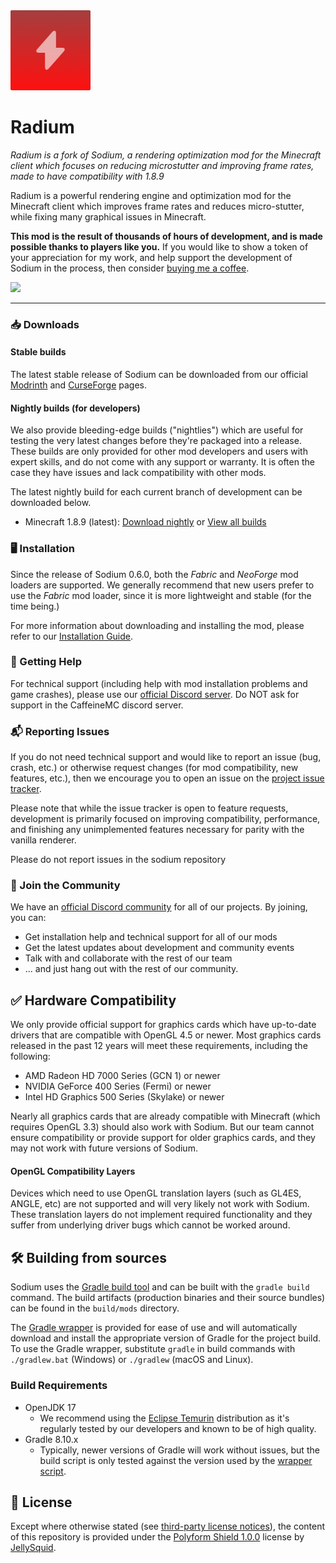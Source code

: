 <img src="common/src/main/resources/sodium-icon.png" width="128">

# Radium
*Radium is a fork of Sodium, a rendering optimization mod for the Minecraft client which focuses on reducing microstutter and improving frame rates, made to have compatibility with 1.8.9*

Radium is a powerful rendering engine and optimization mod for the Minecraft client which improves frame rates and reduces
micro-stutter, while fixing many graphical issues in Minecraft.

**This mod is the result of thousands of hours of development, and is made possible thanks to players like you.** If you
would like to show a token of your appreciation for my work, and help support the development of Sodium in the process,
then consider [buying me a coffee](https://caffeinemc.net/donate).

<a href="https://caffeinemc.net/donate"><img src="https://storage.ko-fi.com/cdn/kofi2.png?v=3" width="180"/></a>

---

### 📥 Downloads

#### Stable builds

The latest stable release of Sodium can be downloaded from our official [Modrinth](https://modrinth.com/mod/sodium) and
[CurseForge](https://www.curseforge.com/minecraft/mc-mods/sodium) pages.

#### Nightly builds (for developers)

We also provide bleeding-edge builds ("nightlies") which are useful for testing the very latest changes before they're
packaged into a release. These builds are only provided for other mod developers and users with expert skills, and do
not come with any support or warranty. It is often the case they have issues and lack compatibility with other mods.

The latest nightly build for each current branch of development can be downloaded below.

- Minecraft 1.8.9 (latest): [Download nightly](https://nightly.link/VexorMC/sodium/workflows/build-commit/dev/sodium-artifacts-dev.zip) or [View all builds](https://github.com/VexorMC/sodium/actions/workflows/build-commit.yml?query=branch%3Adev)

### 🖥️ Installation

Since the release of Sodium 0.6.0, both the _Fabric_ and _NeoForge_ mod loaders are supported. We generally recommend
that new users prefer to use the _Fabric_ mod loader, since it is more lightweight and stable (for the time being.)

For more information about downloading and installing the mod, please refer to our [Installation Guide](https://github.com/VexorMC/sodium/wiki/Installation).

### 🙇 Getting Help

For technical support (including help with mod installation problems and game crashes), please use our
[official Discord server](https://caffeinemc.net/discord). Do NOT ask for support in the CaffeineMC discord server.

### 📬 Reporting Issues

If you do not need technical support and would like to report an issue (bug, crash, etc.) or otherwise request changes
(for mod compatibility, new features, etc.), then we encourage you to open an issue on the
[project issue tracker](https://github.com/VexorMC/sodium/issues).

Please note that while the issue tracker is open to feature requests, development is primarily focused on
improving compatibility, performance, and finishing any unimplemented features necessary for parity with
the vanilla renderer.

Please do not report issues in the sodium repository

### 💬 Join the Community

We have an [official Discord community](https://discord.vexor.dev) for all of our projects. By joining, you can:
- Get installation help and technical support for all of our mods
- Get the latest updates about development and community events
- Talk with and collaborate with the rest of our team
- ... and just hang out with the rest of our community.

## ✅ Hardware Compatibility

We only provide official support for graphics cards which have up-to-date drivers that are compatible with OpenGL 4.5
or newer. Most graphics cards released in the past 12 years will meet these requirements, including the following:

- AMD Radeon HD 7000 Series (GCN 1) or newer
- NVIDIA GeForce 400 Series (Fermi) or newer
- Intel HD Graphics 500 Series (Skylake) or newer

Nearly all graphics cards that are already compatible with Minecraft (which requires OpenGL 3.3) should also work
with Sodium. But our team cannot ensure compatibility or provide support for older graphics cards, and they may
not work with future versions of Sodium.

#### OpenGL Compatibility Layers

Devices which need to use OpenGL translation layers (such as GL4ES, ANGLE, etc) are not supported and will very likely
not work with Sodium. These translation layers do not implement required functionality and they suffer from underlying
driver bugs which cannot be worked around.

## 🛠️ Building from sources

Sodium uses the [Gradle build tool](https://gradle.org/) and can be built with the `gradle build` command. The build
artifacts (production binaries and their source bundles) can be found in the `build/mods` directory.

The [Gradle wrapper](https://docs.gradle.org/current/userguide/gradle_wrapper.html#sec:using_wrapper) is provided for ease of use and will automatically download and install the
appropriate version of Gradle for the project build. To use the Gradle wrapper, substitute `gradle` in build commands
with `./gradlew.bat` (Windows) or `./gradlew` (macOS and Linux).

### Build Requirements

- OpenJDK 17
    - We recommend using the [Eclipse Temurin](https://adoptium.net/) distribution as it's regularly tested by our developers and known
      to be of high quality.
- Gradle 8.10.x
    - Typically, newer versions of Gradle will work without issues, but the build script is only tested against the
      version used by the [wrapper script](/gradle/wrapper/gradle-wrapper.properties).

## 📜 License

Except where otherwise stated (see [third-party license notices](thirdparty/NOTICE.txt)), the content of this repository is provided
under the [Polyform Shield 1.0.0](LICENSE.md) license by [JellySquid](https://jellysquid.me).
